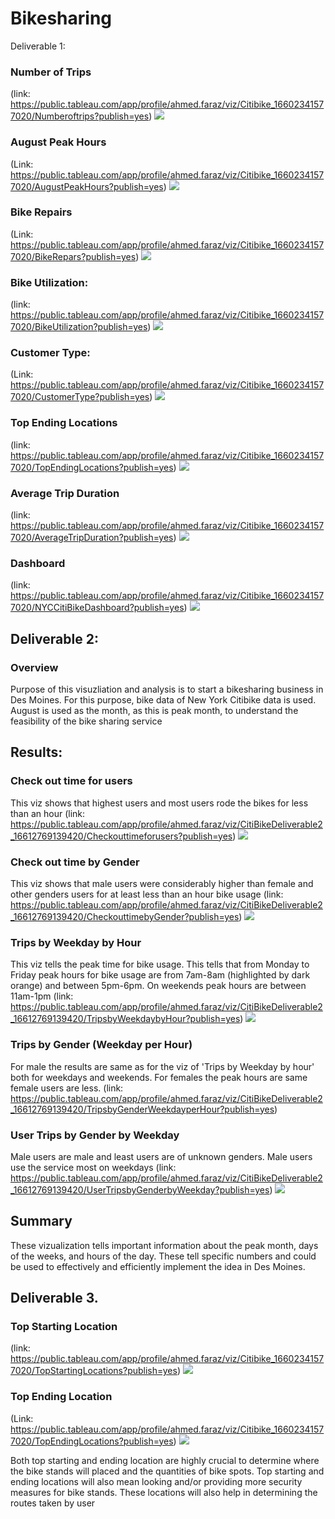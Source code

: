 # Bikesharing

Deliverable 1: 


### Number of Trips
(link: https://public.tableau.com/app/profile/ahmed.faraz/viz/Citibike_16602341577020/Numberoftrips?publish=yes)
![](Resources/Number%20of%20Trips.png)

### August Peak Hours
(Link: https://public.tableau.com/app/profile/ahmed.faraz/viz/Citibike_16602341577020/AugustPeakHours?publish=yes)
![](Resources/August%20Peak%20Hours.png)
### Bike Repairs
(Link: https://public.tableau.com/app/profile/ahmed.faraz/viz/Citibike_16602341577020/BikeRepars?publish=yes) 
![](Resources/Bike%20Repairs.png)

### Bike Utilization: 
(link: https://public.tableau.com/app/profile/ahmed.faraz/viz/Citibike_16602341577020/BikeUtilization?publish=yes)
![](Resources/Bike%20Utilization.png)

### Customer Type: 
(Link: https://public.tableau.com/app/profile/ahmed.faraz/viz/Citibike_16602341577020/CustomerType?publish=yes) 
![](Resources/Customer%20Type.png)

### Top Ending Locations
(link: https://public.tableau.com/app/profile/ahmed.faraz/viz/Citibike_16602341577020/TopEndingLocations?publish=yes)
![](Resources/Top%20Ending%20Location.png)

### Average Trip Duration
(link: https://public.tableau.com/app/profile/ahmed.faraz/viz/Citibike_16602341577020/AverageTripDuration?publish=yes)
![](Resources/Average%20Trip%20Duration.png)

### Dashboard
(link: https://public.tableau.com/app/profile/ahmed.faraz/viz/Citibike_16602341577020/NYCCitiBikeDashboard?publish=yes)
![](Resources/NYC%20Citibike%20Dashboard.png)

## Deliverable 2: 
### Overview 
Purpose of this visuzliation and analysis is to start a bikesharing business in Des Moines. For this purpose, bike data of New York Citibike data is used. 
August is used as the month, as this is peak month, to understand the feasibility of the bike sharing service 

## Results:

### Check out time for users
This viz shows that highest users and most users rode the bikes for less than an hour
(link: https://public.tableau.com/app/profile/ahmed.faraz/viz/CitiBikeDeliverable2_16612769139420/Checkouttimeforusers?publish=yes)
![](Resources/Checkout%20time%20for%20Users.png)

### Check out time by Gender
This viz shows that male users were considerably higher than female and other genders users for at least less than an hour bike usage
(link: https://public.tableau.com/app/profile/ahmed.faraz/viz/CitiBikeDeliverable2_16612769139420/CheckouttimebyGender?publish=yes)
![](Resources/Checkout%20time%20by%20Gender.png)

### Trips by Weekday by Hour
This viz tells the peak time for bike usage. This tells that from Monday to Friday peak hours for bike usage are from 7am-8am (highlighted by dark orange) and between 5pm-6pm. On weekends peak hours are between 11am-1pm 
(link: https://public.tableau.com/app/profile/ahmed.faraz/viz/CitiBikeDeliverable2_16612769139420/TripsbyWeekdaybyHour?publish=yes)
![](Resources/Trips%20by%20Weekday%20by%20Hours.png)

### Trips by Gender (Weekday per Hour)
For male the results are same as for the viz of 'Trips by Weekday by hour' both for weekdays and weekends. For females the peak hours are same female users are less.
(link: https://public.tableau.com/app/profile/ahmed.faraz/viz/CitiBikeDeliverable2_16612769139420/TripsbyGenderWeekdayperHour?publish=yes)


### User Trips by Gender by Weekday
Male users are male and least users are of unknown genders. 
Male users use the service most on weekdays 
(link: https://public.tableau.com/app/profile/ahmed.faraz/viz/CitiBikeDeliverable2_16612769139420/UserTripsbyGenderbyWeekday?publish=yes)
![](Resources/User%20Trips%20by%20Gender%20by%20Weekday.png)

## Summary
These vizualization tells important information about the peak month, days of the weeks, and hours of the day.
These tell specific numbers and could be used to effectively and efficiently implement the idea in Des Moines. 

## Deliverable 3.


### Top Starting Location 
(link: https://public.tableau.com/app/profile/ahmed.faraz/viz/Citibike_16602341577020/TopStartingLocations?publish=yes) 
![](Resources/Top%20Starting%20location.png)

### Top Ending Location
(Link: https://public.tableau.com/app/profile/ahmed.faraz/viz/Citibike_16602341577020/TopEndingLocations?publish=yes) 
![](Resources/Top%20Ending%20Location.png)

Both top starting and ending location are highly crucial to determine where the bike stands will placed and the quantities of bike spots. 
Top starting and ending locations will also mean looking and/or providing more security measures for bike stands. 
These locations will also help in determining the routes taken by user
